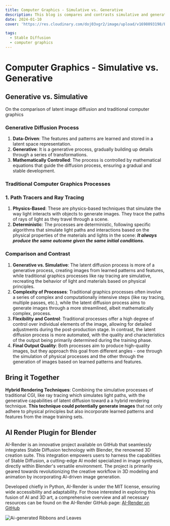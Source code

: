 ```yaml
---
title: Computer Graphics - Simulative vs. Generative
description: This blog is compares and contrasts simulative and generative approaches to computer graphics.
date: 2024-01-10
cover: 'https://res.cloudinary.com/doj03xgr2/image/upload/v1698093198/Elements/Eld-spirits.34_bepiqu.jpg'

tags:
  - Stable Diffusion
  - computer graphics
---
```


# Computer Graphics - Simulative vs. Generative

## Generative vs. Simulative

On the comparison of latent image diffusion and traditional computer graphics

### Generative Diffusion Process

1. **Data-Driven**: The features and patterns are learned and stored in a latent space representation.
2. **Generative**: It is a generative process, gradually building up details through a series of transformations.
3. **Mathematically Controlled**: The process is controlled by mathematical equations that guide the diffusion process, ensuring a gradual and stable development.

### Traditional Computer Graphics Processes

### 1. Path Tracers and Ray Tracing

1. **Physics-Based**: These are physics-based techniques that simulate the way light interacts with objects to generate images. They trace the paths of rays of light as they travel through a scene.
2. **Deterministic**: The processes are deterministic, following specific algorithms that simulate light paths and interactions based on the physical properties of the materials and lights in the scene: ***It always produce the same outcome given the same initial conditions.***

### Comparison and Contrast

1. **Generative vs. Simulative**: The latent diffusion process is more of a generative process, creating images from learned patterns and features, while traditional graphics processes like ray tracing are simulative, recreating the behavior of light and materials based on physical principles.
2. **Complexity of Processes**: Traditional graphics processes often involve a series of complex and computationally intensive steps (like ray tracing, multiple passes, etc.), while the latent diffusion process aims to generate images through a more streamlined, albeit mathematically complex, process.
3. **Flexibility and Control**: Traditional processes offer a high degree of control over individual elements of the image, allowing for detailed adjustments during the post-production stage. In contrast, the latent diffusion process is more automated, with the quality and characteristics of the output being primarily determined during the training phase.
4. **Final Output Quality**: Both processes aim to produce high-quality images, but they approach this goal from different angles - one through the simulation of physical processes and the other through the generation of images based on learned patterns and features.

## Bring it Together

**Hybrid Rendering Techniques**: Combining the simulative processes of traditional CGI, like ray tracing which simulates light paths, with the generative capabilities of latent diffusion toward a a hybrid rendering technique. **This technique could potentially generate images** that not only adhere to physical principles but also incorporate learned patterns and features from the image training sets.

## AI Render Plugin for Blender

AI-Render is an innovative project available on GitHub that seamlessly integrates Stable Diffusion technology with Blender, the renowned 3D creation suite. This integration empowers users to harness the capabilities of Stable Diffusion, a cutting-edge AI model specialized in image synthesis, directly within Blender's versatile environment. The project is primarily geared towards revolutionizing the creative workflow in 3D modeling and animation by incorporating AI-driven image generation.

Developed chiefly in Python, AI-Render is under the MIT license, ensuring wide accessibility and adaptability. For those interested in exploring this fusion of AI and 3D art, a comprehensive overview and all necessary resources can be found on the AI-Render GitHub page: [AI-Render on GitHub](https://github.com/benrugg/AI-Render)

![Ai-generated Ribbons and Leaves](https://res.cloudinary.com/doj03xgr2/image/upload/v1698093198/Elements/Eld-spirits.34_bepiqu.jpg)
